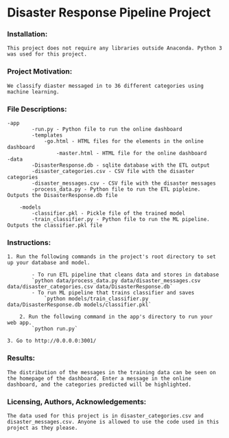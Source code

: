 # Disaster Response Pipeline Project

### Installation:
	This project does not require any libraries outside Anaconda. Python 3 was used for this project.
    
### Project Motivation:
	We classify diaster messaged in to 36 different categories using machine learning.
    
### File Descriptions:
	-app
    		-run.py - Python file to run the online dashboard
        	-templates
        		-go.html - HTML files for the elements in the online dashboard
            		-master.html - HTML file for the online dashboard
	-data
    		-DisasterResponse.db - sqlite database with the ETL output
        	-disaster_categories.csv - CSV file with the disaster categories
        	-disaster_messages.csv - CSV file with the disaster messages
        	-process_data.py - Python file to run the ETL pipleine. Outputs the DisasterResponse.db file
        
    	-models
    		-classifier.pkl - Pickle file of the trained model
        	-train_classifier.py - Python file to run the ML pipeline. Outputs the classifier.pkl file

### Instructions:
	1. Run the following commands in the project's root directory to set up your database and model.

      		- To run ETL pipeline that cleans data and stores in database
			`python data/process_data.py data/disaster_messages.csv data/disaster_categories.csv data/DisasterResponse.db`
      		- To run ML pipeline that trains classifier and saves
          		`python models/train_classifier.py data/DisasterResponse.db models/classifier.pkl`

    	2. Run the following command in the app's directory to run your web app.
        	`python run.py`

	3. Go to http://0.0.0.0:3001/
    
### Results:
	The distribution of the messages in the training data can be seen on the homepage of the dashboard. Enter a message in the online dashboard, and the categories predicted will be highlighted.
    
### Licensing, Authors, Acknowledgements:
	The data used for this project is in disaster_categories.csv and disaster_messages.csv. Anyone is allowed to use the code used in this project as they please.
